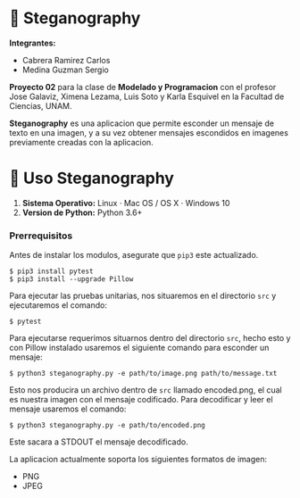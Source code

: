 # 🔎 Steganography

**Integrantes:**
- Cabrera Ramirez Carlos
- Medina Guzman Sergio

**Proyecto 02** para la clase de **Modelado y Programacion** con el profesor Jose Galaviz, Ximena Lezama, Luis Soto y Karla Esquivel en la Facultad de Ciencias, UNAM.

**Steganography** es una aplicacion que permite esconder un mensaje de texto en una imagen, y a su vez obtener mensajes escondidos en imagenes previamente creadas con la aplicacion.

# 🔎 Uso Steganography

1. **Sistema Operativo:** Linux · Mac OS / OS X · Windows 10
2. **Version de Python:** Python 3.6+

### Prerrequisitos
Antes de instalar los modulos, asegurate que `pip3` este actualizado.

```
$ pip3 install pytest
$ pip3 install --upgrade Pillow
```

Para ejecutar las pruebas unitarias, nos situaremos en el directorio `src` y ejecutaremos el comando:
```
$ pytest
```

Para ejecutarse requerimos situarnos dentro del directorio `src`, hecho esto y con Pillow instalado usaremos el siguiente comando para esconder un mensaje:
```
$ python3 steganography.py -e path/to/image.png path/to/message.txt
```

Esto nos producira un archivo dentro de `src` llamado encoded.png, el cual es nuestra imagen con el mensaje codificado. Para decodificar y leer el mensaje usaremos el comando:
```
$ python3 steganography.py -e path/to/encoded.png
```

Este sacara a STDOUT el mensaje decodificado.

La aplicacion actualmente soporta los siguientes formatos de imagen:
- PNG
- JPEG
